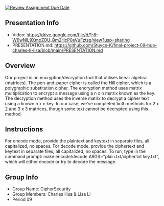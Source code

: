 [![Review Assignment Due Date](https://classroom.github.com/assets/deadline-readme-button-24ddc0f5d75046c5622901739e7c5dd533143b0c8e959d652212380cedb1ea36.svg)](https://classroom.github.com/a/ecp4su41)

## Presentation Info
- Video: https://drive.google.com/file/d/1-8-W6wNiL9XmoZOU_Qm2HcP0eVuFztsg/view?usp=sharing 
- PRESENTATION.md: https://github.com/Stuycs-K/final-project-09-hua-charles-li-lisa/blob/main/PRESENTATION.md 

## Overview
Our project is an encryption/decryption tool that utilises linear algebra (matrices). The pen-and-paper cipher is called the Hill cipher, which is a polygraphic substitution cipher. The encryption method uses matrix multiplication to encrypt a message using a n x n matrix known as the key. The decryption method uses the inverse matrix to decrypt a cipher text using a known n x n key. In our case, we've completed both methods for 2 x 2 and 3 x 3 matrices, though some text cannot be decrypted using this method.

## Instructions
For encode mode, provide the plaintext and keytext in separate files, all capitalized, no spaces. For decode mode, provide the ciphertext and keytext in separate files, all capitalized, no spaces. To run, type in the command prompt: make encode/decode ARGS="plain.txt/cipher.txt key.txt", which will either encode or try to decode the message.

## Group Info
- Group Name: CipherSecurity
- Group Members: Charles Hua & Lisa Li
- Period 09
